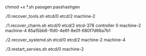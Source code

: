 chmod +x *.sh passgen passhashgen

./0.recover_tools.sh etcd/0 etcd/2 machine-2

./1.recover_charm.sh etcd/0 etcd/2 etcd-378 controller 0 machine-2 machine-4 85a15bb6-1fd0-4e6f-8e0f-680f7d66a7b1

./2.recover_systemd.sh etcd/0 etcd/2 machine-2 machine-4

./3.restart_servies.sh etcd/0 machine-2


